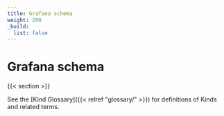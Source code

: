 ```yaml
---
title: Grafana schema
weight: 200
_build:
  list: false
---
```


# Grafana schema

{{< section >}}

See the [Kind Glossary]({{< relref "glossary/" >}}) for definitions of Kinds and related terms. 

